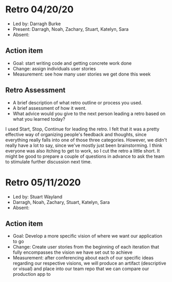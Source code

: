 # Retro 04/20/20

* Led by: Darragh Burke
* Present: Darragh, Noah, Zachary, Stuart, Katelyn, Sara
* Absent: 

## Action item

* Goal: start writing code and getting concrete work done
* Change: assign individuals user stories
* Measurement: see how many user stories we get done this week



## Retro Assessment

* A brief description of what retro outline or process you used.
* A brief assessment of how it went.
* What advice would you give to the next person leading a retro
  based on what you learned today?

I used Start, Stop, Continue for leading the retro. I felt that it was a pretty effective way of organizing people's feedback and thoughts, since everything really falls into one of those three categories. However, we didn't really have a lot to say, since we've mostly just been brainstorming. I think everyone was also itching to get to work, so I cut the retro a little short. It might be good to prepare a couple of questions in advance to ask the team to stimulate further discussion next time.


# Retro 05/11/2020

* Led by: Stuart Wayland
* Darragh, Noah, Zachary, Stuart, Katelyn, Sara
* Absent: 

## Action item

* Goal: Develop a more specific vision of where we want our application to go
* Change: Create user stories from the beginning of each iteration that fully encompasses the vision we have set out to achieve
* Measurement: after conferencing about each of our specific ideas regarding our respective visions, we will produce an artifact (descriptive or visual) and place into our team repo that we can compare our production app to
